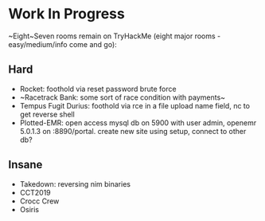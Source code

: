 # Work In Progress

~Eight~Seven rooms remain on TryHackMe (eight major rooms - easy/medium/info come and go):

## Hard

- Rocket: foothold via reset password brute force 
- ~Racetrack Bank: some sort of race condition with payments~
- Tempus Fugit Durius: foothold via rce in a file upload name field, nc to get reverse shell
- Plotted-EMR: open access mysql db on 5900 with user admin, openemr 5.0.1.3 on :8890/portal. create new site using setup, connect to other db?

## Insane

- Takedown: reversing nim binaries
- CCT2019
- Crocc Crew
- Osiris
